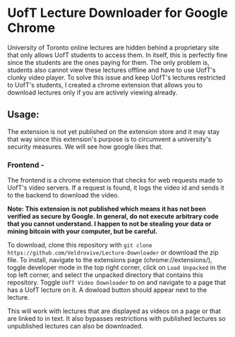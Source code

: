 # UofT Lecture Downloader for Google Chrome
University of Toronto online lectures are hidden behind a proprietary site that only allows UofT students to access them. In itself, this is perfectly fine since the students are the ones paying for them. The only problem is, students also cannot view these lectures offline and have to use UofT's clunky video player. To solve this issue and keep UofT's lectures restricted to UofT's students, I created a chrome extension that allows you to download lectures only if you are actively viewing already.

## Usage:
The extension is not yet published on the extension store and it may stay that way since this extension's purpose is to circumvent a university's security measures. We will see how google likes that.
### Frontend - 
The frontend is a chrome extension that checks for web requests made to UofT's video servers. If a request is found, it logs the video id and sends it to the backend to download the video.

**Note: This extension is not published which means it has not been verified as secure by Google. In general, do not execute arbitrary code that you cannot understand. I happen to not be stealing your data or mining bitcoin with your computer, but be careful.**

To download, clone this repository with `git clone https://github.com/Veldrovive/Lecture-Downloader` or download the zip file. To install, navigate to the extensions page (chrome://extensions/), toggle developer mode in the top right corner, click on `Load Unpacked` in the top left corner, and select the unpacked directory that contains this repository. Toggle `UofT Video Downloader` to on and navigate to a page that has a UofT lecture on it. A dowload button should appear next to the lecture.

This will work with lectures that are displayed as videos on a page or that are linked to in text. It also bypasses restrictions with published lectures so unpublished lectures can also be downloaded.
